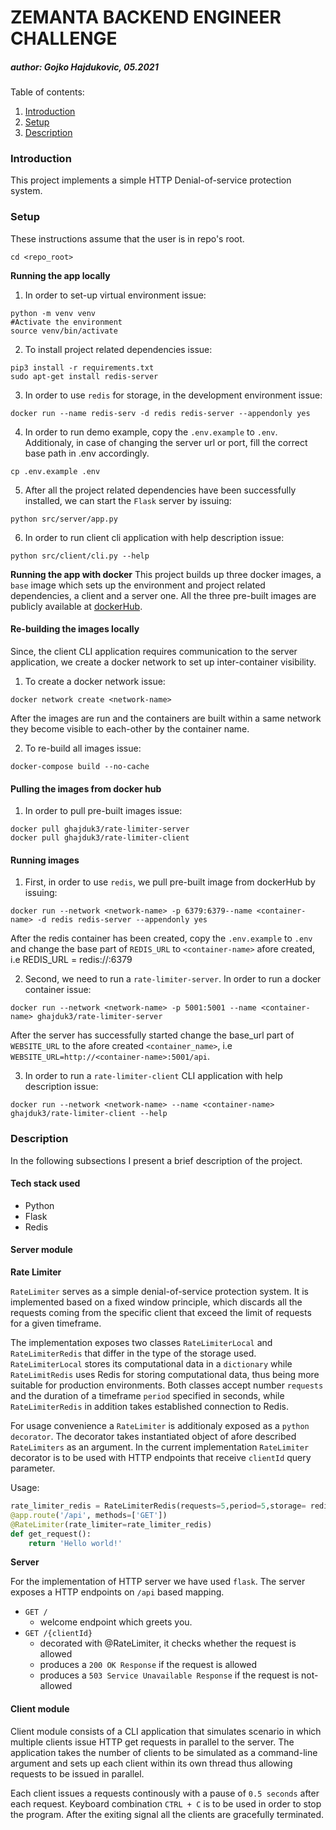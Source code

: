 # ZEMANTA BACKEND ENGINEER CHALLENGE
##### author: Gojko Hajdukovic, 05.2021

Table of contents:
1. [Introduction](#introduction)
2. [Setup](#setup)
3. [Description](#setup)

<a name="introduction"></a>
### Introduction
This project implements a simple HTTP Denial-of-service protection system.


<a name="setup"></a>
### Setup
These instructions assume that the user is in repo's root.
```shell script
cd <repo_root>
```

**Running the app locally**
1. In order to set-up virtual environment issue:
```shell script
python -m venv venv
#Activate the environment
source venv/bin/activate
```
2. To install project related dependencies issue:
```shell script
pip3 install -r requirements.txt
sudo apt-get install redis-server
```
3. In order to use `redis` for storage, in the development environment issue:
```shell script
docker run --name redis-serv -d redis redis-server --appendonly yes
```
4. In order to run demo example, copy the `.env.example` to `.env`. Additionaly, in case of changing the server url or port, fill the correct base path in .env accordingly.
```shell script
cp .env.example .env
```

5. After all the project related dependencies have been successfully installed, we can start the `Flask` server by issuing:
```shell script
python src/server/app.py
```

6. In order to run client cli application with help description issue:
```shell script
python src/client/cli.py --help
```

**Running the app with docker**
This project builds up three docker images, a `base` image which sets up the environment and project related dependencies, a client and a server one.
All the three pre-built images are publicly available at [dockerHub](https://hub.docker.com/u/ghajduk3).

#### Re-building the images locally 

Since, the client CLI application requires communication to the server application,
we create a docker network to set up inter-container visibility.
1. To create a docker network issue:
```shell script
docker network create <network-name>
```
After the images are run and the containers are built within a same network they become visible to each-other by the container name.

2. To re-build all images issue:
```shell script
docker-compose build --no-cache
```

#### Pulling the images from docker hub
1. In order to pull pre-built images issue:
```shell script
docker pull ghajduk3/rate-limiter-server
docker pull ghajduk3/rate-limiter-client
```

#### Running images
1. First, in order to use `redis`, we pull pre-built image from dockerHub by issuing:
```shell script
docker run --network <network-name> -p 6379:6379--name <container-name> -d redis redis-server --appendonly yes
```   
After the redis container has been created, copy the `.env.example` to `.env` and change the base part of `REDIS_URL` to `<container-name>` afore created, i.e REDIS_URL = redis://<container-name>:6379 

2. Second, we need to run a `rate-limiter-server`. In order to run a docker container issue:
```shell script
docker run --network <network-name> -p 5001:5001 --name <container-name> ghajduk3/rate-limiter-server
```
After the server has successfully started change the base_url part of `WEBSITE_URL` to the afore created `<container_name>`, i.e `WEBSITE_URL=http://<container-name>:5001/api`.

3. In order to run a `rate-limiter-client` CLI application with help description issue:
```shell script
docker run --network <network-name> --name <container-name> ghajduk3/rate-limiter-client --help
```
<a name="description"></a>
### Description
In the following subsections I present a brief description of the project.

#### Tech stack used
* Python
* Flask
* Redis

#### Server module

**Rate Limiter**

`RateLimiter` serves as a simple denial-of-service protection system.
It is implemented based on a fixed window principle, which discards all the requests coming from the specific client that exceed the limit of requests for a given timeframe.

The implementation  exposes two classes  `RateLimiterLocal` and `RateLimiterRedis`  that differ in the type of the storage used.
`RateLimiterLocal` stores its computational data in a `dictionary` while `RateLimitRedis` uses Redis for storing computational data, thus being more suitable for production environments. 
Both classes accept number `requests` and the duration of a timeframe `period` specified in seconds, while `RateLimiterRedis` in addition takes established connection to Redis.

For usage convenience a `RateLimiter` is additionaly exposed as a `python decorator`. The decorator takes instantiated object of afore described `RateLimiters` as an argument. 
In the current implementation `RateLimiter` decorator is to be used with HTTP endpoints that receive `clientId` query parameter.

Usage:
```python
rate_limiter_redis = RateLimiterRedis(requests=5,period=5,storage= redis_connection)
@app.route('/api', methods=['GET'])
@RateLimiter(rate_limiter=rate_limiter_redis)
def get_request():
    return 'Hello world!'

```


**Server** 

For the implementation of HTTP server we have used `flask`. The server exposes a HTTP endpoints on `/api` based mapping.
* `GET /` 
  * welcome endpoint which greets you.
* `GET /{clientId}` 
    * decorated with @RateLimiter, it checks whether the request is allowed
    * produces a `200 OK Response` if the request is allowed
    * produces a `503 Service Unavailable Response` if the request is not-allowed


#### Client module

Client module consists of a CLI application that simulates scenario in which multiple clients issue HTTP get requests in parallel to the server.
The application takes the number of clients to be simulated as a command-line argument and sets up each client within its own thread thus allowing requests to be issued in parallel.

Each client issues a requests continously with a pause of `0.5 seconds` after each request. 
Keyboard combination `CTRL + C` is to be used in order to stop the program. After the exiting signal all the clients are gracefully terminated.

